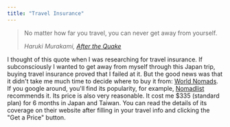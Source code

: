 ```yaml
---
title: "Travel Insurance"
---
```


> No matter how far you travel, you can never get away from yourself.
>
> <cite>Haruki Murakami, [After the Quake](http://amzn.to/2qpS6mq)</cite>

I thought of this quote when I was researching for travel insurance. If subconsciously I wanted to get away from myself through this Japan trip, buying travel insurance proved that I failed at it. But the good news was that it didn't take me much time to decide where to buy it from: [World Nomads](https://www.worldnomads.com/travel-insurance/). If you google around, you'll find its popularity, for example, [Nomadlist](https://nomadlist.com) recommends it. Its price is also very reasonable. It cost me $335 (standard plan) for 6 months in Japan and Taiwan. You can read the details of its coverage on their website after filling in your travel info and clicking the "Get a Price" button. 
